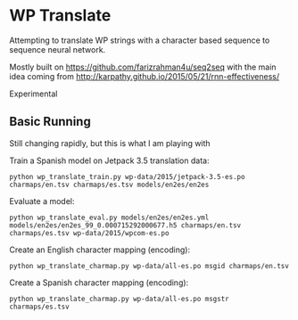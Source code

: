 # WP Translate

Attempting to translate WP strings with a character based sequence to sequence neural network.

Mostly built on https://github.com/farizrahman4u/seq2seq with the main idea coming from http://karpathy.github.io/2015/05/21/rnn-effectiveness/

Experimental


## Basic Running

Still changing rapidly, but this is what I am playing with

Train a Spanish model on Jetpack 3.5 translation data:

```
python wp_translate_train.py wp-data/2015/jetpack-3.5-es.po charmaps/en.tsv charmaps/es.tsv models/en2es/en2es
```

Evaluate a model:

```
python wp_translate_eval.py models/en2es/en2es.yml models/en2es/en2es_99_0.000715292000677.h5 charmaps/en.tsv charmaps/es.tsv wp-data/2015/wpcom-es.po
```

Create an English character mapping (encoding):

```
python wp_translate_charmap.py wp-data/all-es.po msgid charmaps/en.tsv
```

Create a Spanish character mapping (encoding):

```
python wp_translate_charmap.py wp-data/all-es.po msgstr charmaps/es.tsv
```
